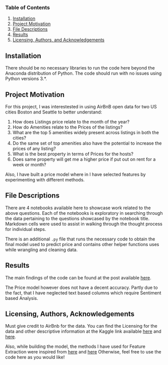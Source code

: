 
### Table of Contents

1. [Installation](#installation)
2. [Project Motivation](#motivation)
3. [File Descriptions](#files)
4. [Results](#results)
5. [Licensing, Authors, and Acknowledgements](#licensing)

## Installation <a name="installation"></a>

There should be no necessary libraries to run the code here beyond the Anaconda distribution of Python.  The code should run with no issues using Python versions 3.*. 

## Project Motivation<a name="motivation"></a>

For this project, I was interestested in using AirBnB open data for two US cities Boston and Seattle to better understand:

1. How does Listings price relate to the month of the year?
2. How do Amenities relate to the Prices of the listings?
3. What are the top 5 amenities widely present across listings in both the cities?
4. Do the same set of top amenities also have the potential to increase the prices of any listing?
5. What is the best property in terms of Prices for the hosts?
6. Does same property will get me a higher price if put out on rent for a week or month?

Also, I have built a price model where in I have selected features by experimenting with different methods.


## File Descriptions <a name="files"></a>

There are 4 notebooks available here to showcase work related to the above questions.  Each of the notebooks is exploratory in searching through the data pertaining to the questions showcased by the notebook title.  Markdown cells were used to assist in walking through the thought process for individual steps.  

There is an additional `.py` file that runs the necessary code to obtain the final model used to predict price and contains other helper functions uses while wrangling and cleaning data.

## Results<a name="results"></a>

The main findings of the code can be found at the post available [here](https://winxzenpiyush23.medium.com/whats-the-idea-of-one-perfect-stay-a38a0974c6eb).

The Price model however does not have a decent accuracy. Partly due to the fact, that I have neglected text based columns which require Sentiment based Analysis.

## Licensing, Authors, Acknowledgements<a name="licensing"></a>

Must give credit to AirBnb for the data.  You can find the Licensing for the data and other descriptive information at the Kaggle link available [here](https://www.kaggle.com/airbnb/seattle/data) and [here](https://www.kaggle.com/airbnb/boston).

Also, while building the model, the methods I have used for Feature Extraction were inspired from [here](https://towardsdatascience.com/feature-selection-with-pandas-e3690ad8504b) and [here](https://towardsdatascience.com/feature-selection-correlation-and-p-value-da8921bfb3cf)
Otherwise, feel free to use the code here as you would like! 

